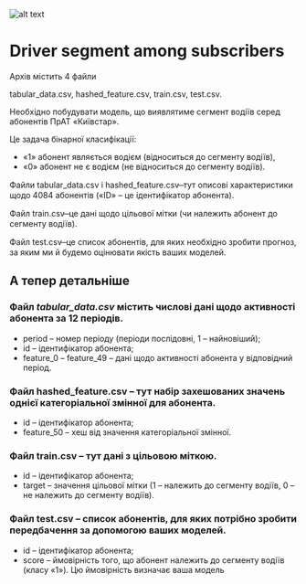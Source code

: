 ![alt text](https://www.topgear.com/sites/default/files/cars-car/image/2015/07/02_01_10mb.jpg)

# Driver segment among subscribers

Архів містить 4 файли

tabular_data.csv, hashed_feature.csv, train.csv, test.csv.

Необхідно побудувати модель, що виявлятиме сегмент водіїв серед абонентів ПрАТ «Київстар».

Це задача бінарної класифікації:
- «1» абонент являється водієм (відноситься до сегменту водіїв),
- «0» абонент не є водієм (не відноситься до сегменту водіїв).

Файли tabular_data.csv і hashed_feature.csv  ̶ тут описові характеристики щодо 4084 абонентів («ID» – це ідентифікатор абонента).

Файл train.csv  ̶ це дані щодо цільової мітки (чи належить абонент до сегменту водіїв).

Файл test.csv  ̶ це список абонентів, для яких необхідно зробити прогноз, за яким ми й будемо оцінювати якість ваших моделей.

## А тепер детальніше

### Файл *tabular_data.csv* містить числові дані щодо активності абонента за 12 періодів. 

- period – номер періоду (періоди послідовні, 1 – найновіший);
- id – ідентифікатор абонента;
- feature_0 – feature_49 – дані щодо активності абонента у відповідний період.

### Файл hashed_feature.csv – тут набір захешованих значень однієї категоріальної змінної для абонента.

- id – ідентифікатор абонента;
- feature_50 – хеш від значення категоріальної змінної.

### Файл train.csv – тут дані з цільовою міткою.

- id – ідентифікатор абонента;
- target – значення цільової мітки (1 – належить до сегменту водіїв, 0 – не належить до сегменту водіїв).

### Файл test.csv – список абонентів, для яких потрібно зробити передбачення за допомогою ваших моделей.

- id – ідентифікатор абонента;
- score – ймовірність того, що абонент належить до сегменту водіїв (класу «1»). Цю ймовірність визначає ваша модель
